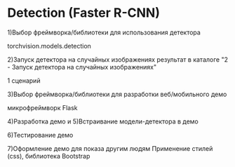 # Detection (Faster R-CNN)

1)Выбор фреймворка/библиотеки для использования детектора

torchvision.models.detection


2)Запуск детектора на случайных изображениях
результат в каталоге "2 - Запуск детектора на случайных изображениях"

1 сценарий

3)Выбор фреймворка/библиотеки для разработки веб/мобильного демо

микрофреймворк Flask


4)Разработка демо и 5)Встраивание модели-детектора в демо

6)Тестирование демо


7)Оформление демо для показа другим людям
Применение стилей (css), библиотека Bootstrap
